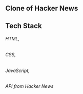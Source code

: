 ## Clone of Hacker News

## Tech Stack
###### HTML,
###### CSS,
###### JavaScript,
###### API from Hacker News
